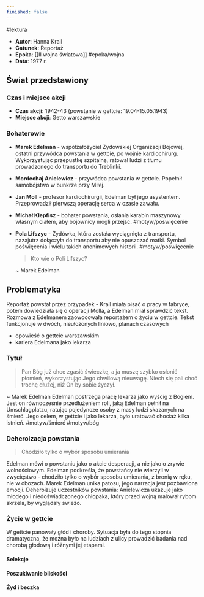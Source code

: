 ```yaml
---
finished: false
---
```

#lektura 
- **Autor**: Hanna Krall
- **Gatunek**: Reportaż
- **Epoka**: [[II wojna światowa]] #epoka/wojna
- **Data**: 1977 r.
## Świat przedstawiony
### Czas i miejsce akcji
- **Czas akcji**: 1942-43 (powstanie w gettcie: 19.04-15.05.1943)
- **Miejsce akcji**: Getto warszawskie
### Bohaterowie
- **Marek Edelman** - współzałożyciel Żydowskiej Organizacji Bojowej, ostatni przywódca powstania w gettcie, po wojnie kardiochirurg. Wykorzystując przepustkę szpitalną, ratował ludzi z tłumu prowadzonego do transportu do Treblinki. 
- **Mordechaj Anielewicz** - przywódca powstania w gettcie. Popełnił samobójstwo w bunkrze przy Miłej.
- **Jan Moll** - profesor kardiochirurgii, Edelman był jego asystentem. Przeprowadził pierwszą operację serca w czasie zawału. 
- **Michał Klepfisz** - bohater powstania, osłania karabin maszynowy własnym ciałem, aby bojownicy mogli przejść. #motyw/poświęcenie 
- **Pola Lifszyc** - Żydówka, która została wyciągnięta z transportu, nazajutrz dołączyła do transportu aby nie opuszczać matki. Symbol poświęcenia i wielu takich anonimowych historii. #motyw/poświęcenie 
  > Kto wie o Poli Lifszyc? 
  
  ~ Marek Edelman
## Problematyka
Reportaż powstał przez przypadek - Krall miała pisać o pracy w fabryce, potem dowiedziała się o operacji Molla, a Edelman miał sprawdzić tekst. Rozmowa z Edelmanem zaowocowała reportażem o życiu w gettcie.
Tekst funkcjonuje w dwóch, nieułożonych liniowo, planach czasowych
- opowieść o gettcie warszawskim
- kariera Edelmana jako lekarza 
### Tytuł
> Pan Bóg już chce zgasić świeczkę, a ja muszę szybko osłonić płomień, wykorzystując Jego chwilową nieuwagę. Niech się pali choć trochę dłużej, niż On by sobie życzył.

~ Marek Edelman
Edelman postrzega pracę lekarza jako wyścig z Bogiem. Jest on równocześnie przedłużeniem roli, jaką Edelman pełnił na Umschlagplatzu, ratując pojedyncze osoby z masy ludzi skazanych na śmierć. 
Jego celem, w gettcie i jako lekarza, było uratować chociaż kilka istnień. #motyw/śmierć #motyw/bóg 
### Deheroizacja powstania
> Chodziło tylko o wybór sposobu umierania

Edelman mówi o powstaniu jako o akcie desperacji, a nie jako o zrywie wolnościowym. Edelman podkreśla, że powstańcy nie wierzyli w zwycięstwo - chodziło tylko o wybór sposobu umierania, z bronią w ręku, nie w obozach. 
Marek Edelman unika patosu, jego narracja jest pozbawiona emocji. Deheroizuje uczestników powstania: Anielewicza ukazuje jako młodego i niedoświadczonego chłopaka, który przed wojną malował rybom skrzela, by wyglądały świeżo.
### Życie w gettcie
W gettcie panowały głód i choroby. Sytuacja była do tego stopnia dramatyczna, że można było na ludziach z ulicy prowadzić badania nad chorobą głodową i różnymi jej etapami. 
#### Selekcje
#### Poszukiwanie bliskości

#### Żyd i beczka